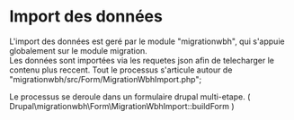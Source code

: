 # Import des données

L'import des données est geré par le module "migrationwbh", qui s'appuie globalement sur le module migration.
<br>
Les données sont importées via les requetes json afin de telecharger le contenu plus reccent.
Tout le processus s'articule autour de "migrationwbh/src/Form/MigrationWbhImport.php";

Le processus se deroule dans un formulaire drupal multi-etape. ( Drupal\migrationwbh\Form\MigrationWbhImport::buildForm )
